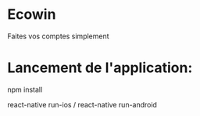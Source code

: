 # Ecowin
Faites vos comptes simplement

# Lancement de l'application:
npm install

react-native run-ios / react-native run-android

